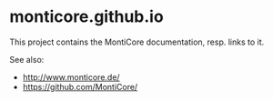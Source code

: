 # monticore.github.io
This project contains the MontiCore documentation, resp. links to it.

See also: 
* http://www.monticore.de/
* https://github.com/MontiCore/
